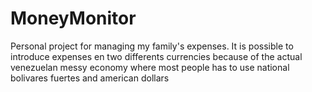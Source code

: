 # MoneyMonitor
Personal project for managing my family's expenses. It is possible to introduce expenses en two differents currencies because of the actual venezuelan messy economy where most people has to use national bolivares fuertes and american dollars
